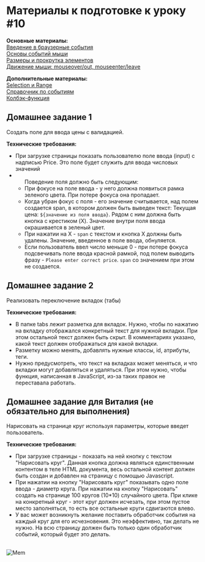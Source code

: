 <h1>Материалы к подготовке к уроку #10</h1>

<b>Основные материалы:</b><br>
[Введение в браузерные события](https://learn.javascript.ru/introduction-browser-events)<br>
[Основы событий мыши](https://learn.javascript.ru/mouse-events-basics)<br>
[Размеры и прокрутка элементов](https://learn.javascript.ru/size-and-scroll)<br>
[Движение мыши: mouseover/out, mouseenter/leave](https://learn.javascript.ru/mousemove-mouseover-mouseout-mouseenter-mouseleave)<br>

<b>Дополнительные материалы:</b><br>
[Selection и Range](https://learn.javascript.ru/selection-range)<br>
[Справочник по событиям](https://developer.mozilla.org/ru/docs/Web/Events)<br>
[Колбэк-функция](https://developer.mozilla.org/ru/docs/Glossary/Callback_function)<br>


<h2>Домашнее задание 1</h2>
<p>Создать поле для ввода цены с валидацией.</p>

<b>Технические требования:</b>
<ul>
    <li>При загрузке страницы показать пользователю поле ввода (input) с надписью Price. Это поле будет служить для ввода числовых значений</li>
    <li>
        <ul>
            Поведение поля должно быть следующим:
            <li>При фокусе на поле ввода - у него должна появиться рамка зеленого цвета. При потере фокуса она пропадает.</li>
            <li>Когда убран фокус с поля - его значение считывается, над полем создается span, в котором должен быть выведен текст: 
                Текущая цена: <code>${значение из поля ввода}</code>. Рядом с ним должна быть кнопка с крестиком (X). 
                Значение внутри поля ввода окрашивается в зеленый цвет.</li>
            <li>При нажатии на Х - <code>span</code> с текстом и кнопка X должны быть удалены. Значение, введенное в поле ввода, обнуляется.</li>
            <li>Если пользователь ввел число меньше 0 - при потере фокуса подсвечивать поле ввода красной рамкой, под полем выводить фразу - <code>Please enter correct price</code>. 
            <code>span</code> со значением при этом не создается.</li>
        </ul>
    </li>
</ul>

<h2>Домашнее задание 2</h2>
<p>Реализовать переключение вкладок (табы)</p>

<b>Технические требования:</b>
<ul>
    <li>
        В папке tabs лежит разметка для вкладок. 
        Нужно, чтобы по нажатию на вкладку отображался конкретный текст для нужной вкладки. 
        При этом остальной текст должен быть скрыт. 
        В комментариях указано, какой текст должен отображаться для какой вкладки.
    </li>
    <li>Разметку можно менять, добавлять нужные классы, id, атрибуты, теги.</li>
    <li>
        Нужно предусмотреть, что текст на вкладках может меняться, и что вкладки могут добавляться и удаляться. 
        При этом нужно, чтобы функция, написанная в JavaScript, из-за таких правок не переставала работать.
    </li>
</ul>

<h2>Домашнее задание для Виталия (не обязательно для выполнения)</h2>
<p>Нарисовать на странице круг используя параметры, которые введет пользователь.</p>

<b>Технические требования:</b>
<ul>
    <li>
        При загрузке страницы - показать на ней кнопку с текстом "Нарисовать круг". 
        Данная кнопка должна являться единственным контентом в теле HTML документа, 
        весь остальной контент должен быть создан и добавлен на страницу с помощью Javascript.
    </li>
    <li>
        При нажатии на кнопку "Нарисовать круг" показывать одно поле ввода - диаметр круга. 
        При нажатии на кнопку "Нарисовать" создать на странице 100 кругов (10*10) случайного цвета. 
        При клике на конкретный круг - этот круг должен исчезать, при этом пустое место заполняться, 
        то есть все остальные круги сдвигаются влево.
    </li>
    <li>
        У вас может возникнуть желание поставить обработчик события на каждый круг для его исчезновения. 
        Это неэффективно, так делать не нужно. 
        На всю страницу должен быть только один обработчик событий, который будет это делать.
    </li>
</ul>

<br>


<img alt="Mem" src="https://programmercave0.github.io/assets/JS-Memes/jsmeme.jpg">
